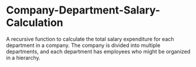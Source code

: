 # Company-Department-Salary-Calculation
A recursive function to calculate the total salary expenditure for each department in a company. The company is divided into multiple departments, and each department has employees who might be organized in a hierarchy.
